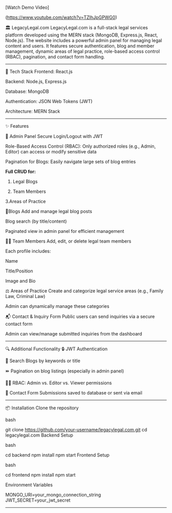 [Watch Demo Video]

(https://www.youtube.com/watch?v=TZIhJpGPWG0)

🏛️ LegacyLegal.com
LegacyLegal.com is a full-stack legal services platform developed using the MERN stack (MongoDB, Express.js, React, Node.js). The website includes a powerful admin panel for managing legal content and users. It features secure authentication, blog and member management, dynamic areas of legal practice, role-based access control (RBAC), pagination, and contact form handling.
<hr/>

🔧 Tech Stack
Frontend: React.js

Backend: Node.js, Express.js

Database: MongoDB

Authentication: JSON Web Tokens (JWT)

Architecture: MERN Stack

<hr/>
✨ Features

🔐 Admin Panel
Secure Login/Logout with JWT

Role-Based Access Control (RBAC): Only authorized roles (e.g., Admin, Editor) can access or modify sensitive data

Pagination for Blogs: Easily navigate large sets of blog entries

<strong>Full CRUD for: </strong>

 1. Legal Blogs

 2. Team Members

 3.Areas of Practice

📖Blogs
Add and manage legal blog posts

Blog search (by title/content)

Paginated view in admin panel for efficient management

🧑‍💼 Team Members
Add, edit, or delete legal team members

Each profile includes:

Name

Title/Position

Image and Bio

⚖️ Areas of Practice
Create and categorize legal service areas (e.g., Family Law, Criminal Law)

Admin can dynamically manage these categories

📬 Contact & Inquiry Form
Public users can send inquiries via a secure contact form

Admin can view/manage submitted inquiries from the dashboard
<hr/>

🔍 Additional Functionality
🔒 JWT Authentication

🔎 Search Blogs by keywords or title

⏩ Pagination on blog listings (especially in admin panel)

🧑‍⚖️ RBAC: Admin vs. Editor vs. Viewer permissions

📨 Contact Form Submissions saved to database or sent via email

<hr/>

📦 Installation
Clone the repository

bash

git clone https://github.com/your-username/legacylegal.com.git
cd legacylegal.com
Backend Setup

bash

cd backend
npm install
npm start
Frontend Setup

bash

cd frontend
npm install
npm start

Environment Variables

MONGO_URI=your_mongo_connection_string
JWT_SECRET=your_jwt_secret

<hr/>
